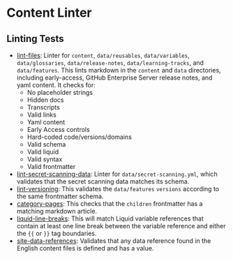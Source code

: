 # Content Linter

## Linting Tests
- [lint-files](lint-files.js): Linter for `content`, `data/reusables`, `data/variables`, `data/glossaries`, `data/release-notes`, `data/learning-tracks`, and `data/features`. This lints markdown in the `content` and `data` directories, including early-access, GitHub Enterprise Server release notes, and yaml content. It checks for:
  - No placeholder strings
  - Hidden docs
  - Transcripts 
  - Valid links
  - Yaml content
  - Early Access controls
  - Hard-coded code/versions/domains
  - Valid schema
  - Valid liquid
  - Valid syntax
  - Valid frontmatter
- [lint-secret-scanning-data](lint-secret-scanning-data.js): Linter for `data/secret-scanning.yml`, which validates that the secret scanning data matches its schema.
- [lint-versioning](lint-versioning.js): This validates the `data/features` `versions` according to the same frontmatter schema.
- [category-pages](category-pages.js): This checks that the `children` frontmatter has a matching markdown article.
- [liquid-line-breaks](liquid-line-breaks.js): This will match Liquid variable references that contain at least one line break
between the variable reference and either the `{{` or `}}` tag boundaries.
- [site-data-references](site-data-references.js): Validates that any data reference found in the English content files is defined and has a value.